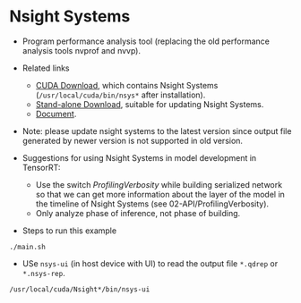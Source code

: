 # Nsight Systems

+ Program performance analysis tool (replacing the old performance analysis tools nvprof and nvvp).

+ Related links
  + [CUDA Download](https://developer.nvidia.com/cuda-zone), which contains Nsight Systems (`/usr/local/cuda/bin/nsys*` after installation).
  + [Stand-alone Download](https://developer.nvidia.com/nsight-systems), suitable for updating Nsight Systems.
  + [Document](https://docs.nvidia.com/nsight-systems/UserGuide/index.html).

+ Note: please update nsight systems to the latest version since output file generated by newer version is not supported in old version.

+ Suggestions for using Nsight Systems in model development in TensorRT:
  + Use the switch *ProfilingVerbosity* while building serialized network so that we can get more information about the layer of the model in the timeline of Nsight Systems (see 02-API/ProfilingVerbosity).
  + Only analyze phase of inference, not phase of building.

+ Steps to run this example

```shell
./main.sh
```

+ USe `nsys-ui` (in host device with UI) to read the output file `*.qdrep` or `*.nsys-rep`.

```shell
/usr/local/cuda/Nsight*/bin/nsys-ui
```
